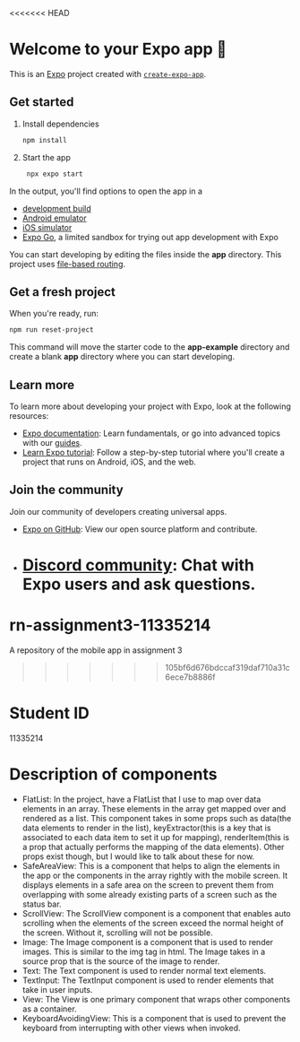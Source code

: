 <<<<<<< HEAD

# Welcome to your Expo app 👋

This is an [Expo](https://expo.dev) project created with [`create-expo-app`](https://www.npmjs.com/package/create-expo-app).

## Get started

1. Install dependencies

   ```bash
   npm install
   ```

2. Start the app

   ```bash
    npx expo start
   ```

In the output, you'll find options to open the app in a

- [development build](https://docs.expo.dev/develop/development-builds/introduction/)
- [Android emulator](https://docs.expo.dev/workflow/android-studio-emulator/)
- [iOS simulator](https://docs.expo.dev/workflow/ios-simulator/)
- [Expo Go](https://expo.dev/go), a limited sandbox for trying out app development with Expo

You can start developing by editing the files inside the **app** directory. This project uses [file-based routing](https://docs.expo.dev/router/introduction).

## Get a fresh project

When you're ready, run:

```bash
npm run reset-project
```

This command will move the starter code to the **app-example** directory and create a blank **app** directory where you can start developing.

## Learn more

To learn more about developing your project with Expo, look at the following resources:

- [Expo documentation](https://docs.expo.dev/): Learn fundamentals, or go into advanced topics with our [guides](https://docs.expo.dev/guides).
- [Learn Expo tutorial](https://docs.expo.dev/tutorial/introduction/): Follow a step-by-step tutorial where you'll create a project that runs on Android, iOS, and the web.

## Join the community

Join our community of developers creating universal apps.

- [Expo on GitHub](https://github.com/expo/expo): View our open source platform and contribute.
- # [Discord community](https://chat.expo.dev): Chat with Expo users and ask questions.

# rn-assignment3-11335214

A repository of the mobile app in assignment 3

> > > > > > > 105bf6d676bdccaf319daf710a31c6ece7b8886f

# Student ID
11335214

# Description of components

- FlatList: In the project, have a FlatList that I use to map over data elements in an array. These elements in the array get mapped over and rendered as a list. This component takes in some props such as data(the data elements to render in the list), keyExtractor(this is a key that is associated to each data item to set it up for mapping), renderItem(this is a prop that actually performs the mapping of the data elements). Other props exist though, but I would like to talk about these for now.
- SafeAreaView: This is a component that helps to align the elements in the app or the components in the array rightly with the mobile screen. It displays elements in a safe area on the screen to prevent them from overlapping with some already existing parts of a screen such as the status bar.
- ScrollView: The ScrollView component is a component that enables auto scrolling when the elements of the screen exceed the normal height of the screen. Without it, scrolling will not be possible.
- Image: The Image component is a component that is used to render images. This is similar to the img tag in html. The Image takes in a source prop that is the source of the image to render.
- Text: The Text component is used to render normal text elements.
- TextInput: The TextInput component is used to render elements that take in user inputs.
- View: The View is one primary component that wraps other components as a container.
- KeyboardAvoidingView: This is a component that is used to prevent the keyboard from interrupting with other views when invoked.
